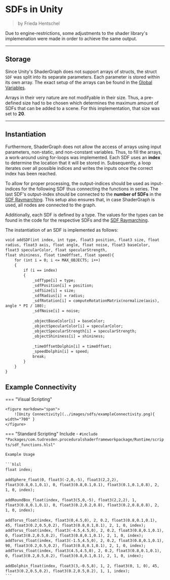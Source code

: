 <div class="container">
    <h1 class="main-heading">SDFs in Unity</h1>
    <blockquote class="author">by Frieda Hentschel</blockquote>
</div>

Due to engine-restrictions, some adjustments to the shader library's implemenation were made in order to achieve the same output. 

---

## Storage

Since Unity's ShaderGraph does not support arrays of structs, the struct ```SDF``` was split into its separate parameters. Each parameter is stored within its own array. The exact setup of the arrays can be found in the [Global Variables](../globalVariables.md). 

Arrays in their very nature are not modifyable in their size. Thus, a pre-defined size had to be chosen which determines the maximum amount of SDFs that can be added to a scene. For this implementation, that size was set to **20**. 

---

## Instantiation 

Furthermore, ShaderGraph does not allow the access of arrays using input parameters, non-static, and non-constant variables. Thus, to fill the arrays, a work-around using for-loops was implemented. Each SDF uses an **index** to determine the location that it will be stored in. Subsequently, a loop iterates over all possible indices and writes the inputs once the correct index has been reached.

To allow for proper processing, the output-indices should be used as input-indices for the following SDF thus connecting the functions in series. The last SDF's output-index should be connected to the **number of SDFs** in the [SDF Raymarching](raymarching.md). This setup also ensures that, in case ShaderGraph is used, all nodes are connected to the graph.

Additionally, each SDF is defined by a type. The values for the types can be found in the code for the respective SDFs and the [SDF Raymarching](raymarching.md).

The instantiation of an SDF is implemented as follows:

``` hlsl
void addSDF(int index, int type, float3 position, float3 size, float radius, float3 axis, float angle, float noise, float3 baseColor, float3 specularColor, float specularStrength,
float shininess, float timeOffset, float speed){
    for (int i = 0; i <= MAX_OBJECTS; i++)
    {
        if (i == index)
        {
            _sdfType[i] = type;
            _sdfPosition[i] = position;
            _sdfSize[i] = size;
            _sdfRadius[i] = radius;
            _sdfRotation[i] = computeRotationMatrix(normalize(axis), angle * PI / 180);
            _sdfNoise[i] = noise;
            
            _objectBaseColor[i] = baseColor;
            _objectSpecularColor[i] = specularColor;
            _objectSpecularStrength[i] = specularStrength;
            _objectShininess[i] = shininess;

            _timeOffsetDolphin[i] = timeOffset;
            _speedDolphin[i] = speed;
            break;
        }
    }
}
```

## Example Connectivity

=== "Visual Scripting"

    <figure markdown="span">
        ![Unity Connectivity](../images/sdfs/exampleConnectivity.png){ width="700" }
    </figure>

=== "Standard Scripting"
    Include - ```#include "Packages/com.tudresden.proceduralshaderframeworkpackage/Runtime/scripts/sdf_functions.hlsl"```


    Example Usage

    ```hlsl
    float index;

    addSphere_float(0, float3(-2,0,-5), float3(2,2,2), float3(0.8,0.1,0.1), 0, float3(0.8,0.1,0.1), float3(0.1,0.1,0.8), 2, 1, 0, index);

    addRoundBox_float(index, float3(5,0,-5), float3(2,2,2), 1, float3(0.8,0.1,0.1), 0, float3(0.2,0.2,0.8), float3(0.2,0.8,0.8), 2, 1, 0, index);

    addTorus_float(index, float3(0,4.5,0), 2, 0.2, float3(0.8,0.1,0.1), 45, float3(0.2,0.5,0.2), float3(0.8,0.1,0.1), 2, 1, 0, index);
    addTorus_float(index, float3(-4.5,4.5,0), 2, 0.2, float3(0.8,0.1,0.1), 0, float3(0.2,0.5,0.2), float3(0.8,0.1,0.1), 2, 1, 0, index);
    addTorus_float(index, float3(-1.5,4.5,0), 2, 0.2, float3(0.8,0.1,0.1), 90, float3(0.2,0.5,0.2), float3(0.8,0.1,0.1), 2, 1, 0, index);
    addTorus_float(index, float3(4.5,4.5,0), 2, 0.2, float3(0.8,0.1,0.1), 0, float3(0.2,0.5,0.2), float3(0.8,0.1,0.1), 2, 1, 0, index);

    addDolphin_float(index, float3(3,-0.5,8), 1, 2, float3(0, 1, 0), 45, float3(0.2,0.5,0.2), float3(0.2,0.5,0.2), 1, 1, index);
    ```